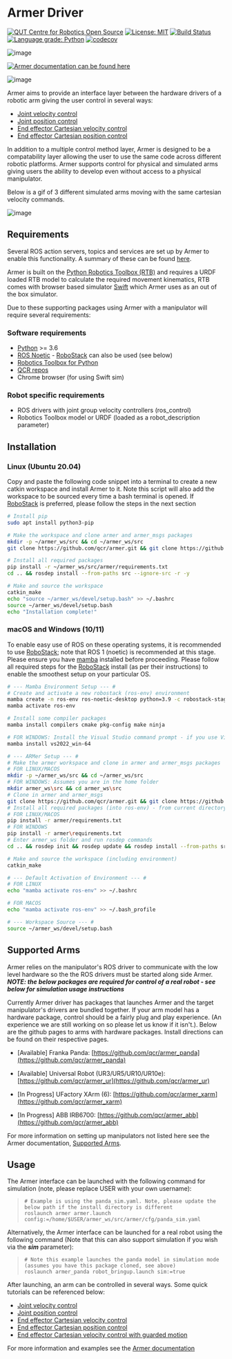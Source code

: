 Armer Driver
============

[![QUT Centre for Robotics Open Source](https://github.com/qcr/qcr.github.io/raw/master/misc/badge.svg)](https://qcr.github.io)
[![License: MIT](https://img.shields.io/badge/License-MIT-yellow.svg)](https://opensource.org/licenses/MIT)
[![Build Status](https://github.com/qcr/armer/workflows/Build/badge.svg?branch=master)](https://github.com/qcr/armer/actions?query=workflow%3ABuild)
[![Language grade: Python](https://img.shields.io/lgtm/grade/python/g/qcr/armer.svg?logo=lgtm&logoWidth=18)](https://lgtm.com/projects/g/qcr/armer/context:python)
[![codecov](https://codecov.io/gh/qcr/armer/branch/master/graph/badge.svg?token=GERHR5QTOF)](https://codecov.io/gh/qcr/armer)

![image](https://github.com/qcr/armer/wiki/armer_example.gif)

[![Armer documentation can be found here](https://github.com/qcr/armer/wiki/doclink.png)](https://qcr.github.io/armer/welcome.html)

![image](https://github.com/qcr/armer/wiki/blockdiagram.png)

Armer aims to provide an interface layer between the hardware drivers of
a robotic arm giving the user control in several ways:

-   [Joint velocity
    control](https://qcr.github.io/armer/set_joint_velocity.html)
-   [Joint position
    control](https://qcr.github.io/armer/set_joint_position.html)
-   [End effector Cartesian velocity
    control](https://qcr.github.io/armer/set_joint_position.html)
-   [End effector Cartesian position
    control](https://qcr.github.io/armer/set_cartesian_position.html)

In addition to a multiple control method layer, Armer is designed to
be a compatability layer allowing the user to use the same code
across different robotic platforms. Armer supports control for physical
and simulated arms giving users the ability to develop even without
access to a physical manipulator.

Below is a gif of 3 different simulated arms moving with the same cartesian velocity commands.

![image](https://github.com/qcr/armer/wiki/same_code_example.gif)

Requirements
------------

Several ROS action servers, topics and services are set up by Armer 
to enable this functionality. A summary of these can be found
[here](https://qcr.github.io/armer/API.html).

Armer is built on the [Python Robotics Toolbox
(RTB)](https://qcr.github.io/code/robotics-toolbox-python) and requires
a URDF loaded RTB model to calculate the required movement kinematics,
RTB comes with browser based simulator
[Swift](https://qcr.github.io/code/swift/) which Armer uses as an out of
the box simulator.

Due to these supporting packages using Armer with a manipulator will
require several requirements:

### Software requirements

-   [Python](https://www.python.org/) \>= 3.6
-   [ROS Noetic](http://wiki.ros.org/noetic) - [RoboStack](https://robostack.github.io/) can also be used (see below)
-   [Robotics Toolbox for
    Python](https://pypi.org/project/roboticstoolbox-python/)
-   [QCR repos](https://qcr.github.io/armer/add_qcr_repos.html)
- Chrome browser (for using Swift sim)

### Robot specific requirements

-   ROS drivers with joint group velocity controllers (ros_control)
-   Robotics Toolbox model or URDF (loaded as a robot_description parameter)

Installation
------------
### Linux (Ubuntu 20.04)
Copy and paste the following code snippet into a terminal to create a
new catkin workspace and install Armer to it. Note this
script will also add the workspace to be sourced every time a bash
terminal is opened. If [RoboStack](https://robostack.github.io/) is preferred, please follow the steps in the next section

```bash
# Install pip 
sudo apt install python3-pip

# Make the workspace and clone armer and armer_msgs packages
mkdir -p ~/armer_ws/src && cd ~/armer_ws/src 
git clone https://github.com/qcr/armer.git && git clone https://github.com/qcr/armer_msgs 

# Install all required packages
pip install -r ~/armer_ws/src/armer/requirements.txt
cd .. && rosdep install --from-paths src --ignore-src -r -y 

# Make and source the workspace 
catkin_make 
echo "source ~/armer_ws/devel/setup.bash" >> ~/.bashrc 
source ~/armer_ws/devel/setup.bash
echo "Installation complete!"
```

###  macOS and Windows (10/11)
To enable easy use of ROS on these operating systems, it is recommended to use [RoboStack](https://robostack.github.io/); note that ROS 1 (noetic) is recommended at this stage. Please ensure you have [mamba](https://mamba.readthedocs.io/en/latest/installation.html) installed before proceeding. Please follow all required steps for the [RoboStack](https://robostack.github.io/) install (as per their instructions) to enable the smoothest setup on your particular OS.
```bash
# --- Mamba Environment Setup --- #
# Create and activate a new robostack (ros-env) environment
mamba create -n ros-env ros-noetic-desktop python=3.9 -c robostack-staging -c conda-forge --no-channel-priority --override-channels
mamba activate ros-env

# Install some compiler packages
mamba install compilers cmake pkg-config make ninja

# FOR WINDOWS: Install the Visual Studio command prompt - if you use Visual Studio 2022
mamba install vs2022_win-64

# --- ARMer Setup --- #
# Make the armer workspace and clone in armer and armer_msgs packages
# FOR LINUX/MACOS
mkdir -p ~/armer_ws/src && cd ~/armer_ws/src 
# FOR WINDOWS: Assumes you are in the home folder
mkdir armer_ws\src && cd armer_ws\src
# Clone in armer and armer_msgs
git clone https://github.com/qcr/armer.git && git clone https://github.com/qcr/armer_msgs 
# Install all required packages (into ros-env) - from current directory
# FOR LINUX/MACOS
pip install -r armer/requirements.txt
# FOR WINDOWS
pip install -r armer\requirements.txt
# Enter armer_ws folder and run rosdep commands
cd .. && rosdep init && rosdep update && rosdep install --from-paths src --ignore-src -r -y 

# Make and source the workspace (including environment)
catkin_make 

# --- Default Activation of Environment --- #
# FOR LINUX 
echo "mamba activate ros-env" >> ~/.bashrc

# FOR MACOS
echo "mamba activate ros-env" >> ~/.bash_profile

# --- Workspace Source --- #
source ~/armer_ws/devel/setup.bash
```

Supported Arms
---------------
Armer relies on the manipulator's ROS driver to communicate with the low level hardware so the the ROS drivers must be started along side Armer. ***NOTE: the below packages are required for control of a real robot - see below for simulation usage instructions***

Currently Armer driver has packages that launches Armer and the target manipulator's drivers are bundled together. If your arm model has a hardware package, control should be a fairly plug and play experience. (An experience we are still working on so please let us know if it isn't.). Below are the github pages to arms with hardware packages. Install directions can be found on their respective pages.

* [Available] Franka Panda: [https://github.com/qcr/armer_panda](https://github.com/qcr/armer_panda)

* [Available] Universal Robot (UR3/UR5/UR10/UR10e): [https://github.com/qcr/armer_ur](https://github.com/qcr/armer_ur)

* [In Progress] UFactory XArm (6): [https://github.com/qcr/armer_xarm](https://github.com/qcr/armer_xarm)

* [In Progress] ABB IRB6700: [https://github.com/qcr/armer_abb](https://github.com/qcr/armer_abb)

For more information on setting up manipulators not listed here see the Armer documentation, [Supported Arms](https://qcr.github.io/armer/supported_arms.html).

Usage
-------

The Armer interface can be launched with the following command for simulation (note, please replace USER with your own username):

> ``` {.sourceCode .bash}
> # Example is using the panda_sim.yaml. Note, please update the below path if the install directory is different
> roslaunch armer armer.launch config:=/home/$USER/armer_ws/src/armer/cfg/panda_sim.yaml
> ```

Alternatively, the Armer interface can be launched for a real robot using the following command (Note that this can also support simulation if you wish via the ***sim*** parameter):

> ``` {.sourceCode .bash}
> # Note this example launches the panda model in simulation mode (assumes you have this package cloned, see above)
> roslaunch armer_panda robot_bringup.launch sim:=true
> ```

After launching, an arm can be controlled in several ways. Some quick tutorials can be referenced below:

-   [Joint velocity
    control](https://qcr.github.io/armer/set_joint_velocity.html)
-   [Joint position
    control](https://qcr.github.io/armer/set_joint_position.html)
-   [End effector Cartesian velocity
    control](https://qcr.github.io/armer/set_joint_position.html)
-   [End effector Cartesian position
    control](https://qcr.github.io/armer/set_Cartesian_position.html)
-   [End effector Cartesian velocity control with guarded motion](https://qcr.github.io/armer/guarded_motion.html)

For more information and examples see the [Armer
documentation](https://qcr.github.io/armer/)
